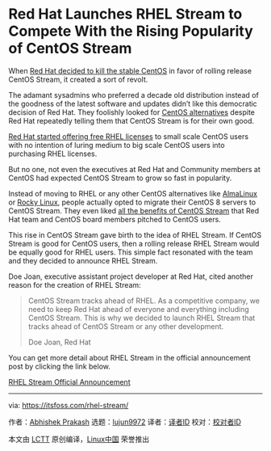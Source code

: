 [#]: subject: (Red Hat Launches RHEL Stream to Compete With the Rising Popularity of CentOS Stream)
[#]: via: (https://itsfoss.com/rhel-stream/)
[#]: author: (Abhishek Prakash https://itsfoss.com/author/abhishek/)
[#]: collector: (lujun9972)
[#]: translator: ( )
[#]: reviewer: ( )
[#]: publisher: ( )
[#]: url: ( )

Red Hat Launches RHEL Stream to Compete With the Rising Popularity of CentOS Stream
======

When [Red Hat decided to kill the stable CentOS][1] in favor of rolling release CentOS Stream, it created a sort of revolt.

The adamant sysadmins who preferred a decade old distribution instead of the goodness of the latest software and updates didn’t like this democratic decision of Red Hat. They foolishly looked for [CentOS alternatives][2] despite Red Hat repeatedly telling them that CentOS Stream is for their own good.

[Red Hat started offering free RHEL licenses][3] to small scale CentOS users with no intention of luring medium to big scale CentOS users into purchasing RHEL licenses.

But no one, not even the executives at Red Hat and Community members at CentOS had expected CentOS Stream to grow so fast in popularity.

Instead of moving to RHEL or any other CentOS alternatives like [AlmaLinux][4] or [Rocky Linux][5], people actually opted to migrate their CentOS 8 servers to CentOS Stream. They even liked [all the benefits of CentOS Stream][6] that Red Hat team and CentOS board members pitched to CentOS users.

This rise in CentOS Stream gave birth to the idea of RHEL Stream. If CentOS Stream is good for CentOS users, then a rolling release RHEL Stream would be equally good for RHEL users. This simple fact resonated with the team and they decided to announce RHEL Stream.

Doe Joan, executive assistant project developer at Red Hat, cited another reason for the creation of RHEL Stream:

> CentOS Stream tracks ahead of RHEL. As a competitive company, we need to keep Red Hat ahead of everyone and everything including CentOS Stream. This is why we decided to launch RHEL Stream that tracks ahead of CentOS Stream or any other development.
>
> Doe Joan, Red Hat

You can get more detail about RHEL Stream in the official announcement post by clicking the link below.

[RHEL Stream Official Announcement][7]

--------------------------------------------------------------------------------

via: https://itsfoss.com/rhel-stream/

作者：[Abhishek Prakash][a]
选题：[lujun9972][b]
译者：[译者ID](https://github.com/译者ID)
校对：[校对者ID](https://github.com/校对者ID)

本文由 [LCTT](https://github.com/LCTT/TranslateProject) 原创编译，[Linux中国](https://linux.cn/) 荣誉推出

[a]: https://itsfoss.com/author/abhishek/
[b]: https://github.com/lujun9972
[1]: https://itsfoss.com/centos-stream-fiasco/
[2]: https://itsfoss.com/rhel-based-server-distributions/
[3]: https://news.itsfoss.com/rhel-no-cost-option/
[4]: https://almalinux.org/
[5]: https://rockylinux.org/
[6]: https://blog.centos.org/2020/12/balancing-the-needs-around-the-centos-platform/
[7]: https://www.history.com/topics/holidays/april-fools-day
